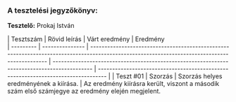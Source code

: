 ### A tesztelési jegyzőkönyv:

**Tesztelő:** Prokaj István

| Tesztszám | Rövid leírás    | Várt eredmény                                                                                                                                 | Eredmény                                                                                     
| --------- | --------------- | --------------------------------------------------------------------------------------------------------------------------------------------- | -------------------------------------------------------------------------------------------- | --------------------------------------------------------------------------------- |
| Teszt #01 | Szorzás       | Szorzás helyes eredményének a kiírása.                                                            | Az eredmény kiírásra került, viszont a második szám első számjegye az eredmény elején megjelent. 
